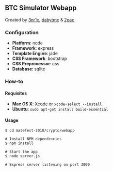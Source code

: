 ## BTC Simulator Webapp

Created by [3nr1c](https://github.com/3nr1c), [dabytmc](https://github.com/dabytmc) & [2pac](https://github.com/tarasyarema).

### Configuration
- **Platform:** node
- **Framework**: express
- **Template Engine**: jade
- **CSS Framework**: bootstrap
- **CSS Preprocessor**: css
- **Database**: sqlite

### How-to

#### Requisites

- **Mac OS X**: [Xcode](https://developer.apple.com/xcode/download/) or `xcode-select --install`
- **Ubuntu**: `sudo apt-get install build-essential`

#### Usage

```shell
$ cd matefest-2018/crypto/webapp

# Install NPM dependencies
$ npm install

# Start the app
$ node server.js

# Express server listening on port 3000
```